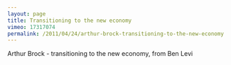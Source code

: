 ```yaml
---
layout: page
title: Transitioning to the new economy
vimeo: 17317074
permalink: /2011/04/24/arthur-brock-transitioning-to-the-new-economy
---
```


Arthur Brock - transitioning to the new economy, from Ben Levi
